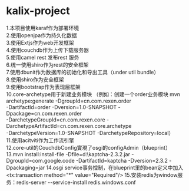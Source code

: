 kalix-project
============
1.本项目使用karaf作为部署环境 <br/>
2.使用openjpa作为持久化数据  <br/>
3.使用Extjs作为web开发框架  <br/>
4.使用couchdb作为上传下载服务器  <br/>
5.使用camel rest 发布rest 服务 <br/>
6.统一使用shiro作为rest的安全框架<br/>
7.使用dbunit作为数据库的初始化和导出工具（under util bundle） <br/>
8.使用shiro作为安全框架 <br/>
9.使用bootstrap作为表现层框架 <br/>
10.core-archetype用于新建业务模块
（例如：创建一个order业务模块
 mvn archetype:generate -DgroupId=cn.com.rexen.order <br/>
 -DartifactId=order -Dversion=1.0-SNAPSHOT -Dpackage=cn.com.rexen.order <br/>
 -DarchetypeGroupId=cn.com.rexen.core -DarchetypeArtifactId=cn.com.rexen.core.archetype <br/>
 -DarchetypeVersion=1.0-SNAPSHOT -DarchetypeRepository=local）<br/>
11.使用acitviti作为工作流引擎  <br/>
12.core-util的CouchdbConfig實現了osgi的configAdmin（blueprint） <br/>
13.mvn install:install-file -Dfile=d:\kaptcha-2.3.2.jar -DgroupId=com.google.code -DartifactId=kaptcha -Dversion=2.3.2 -Dpackaging=jar
14.osgi service事务控制，在blueprint里的bean定义中加入<tx:transaction method="*" value="Required"/>
15.安装redis为window服务：redis-server --service-install redis.windows.conf

